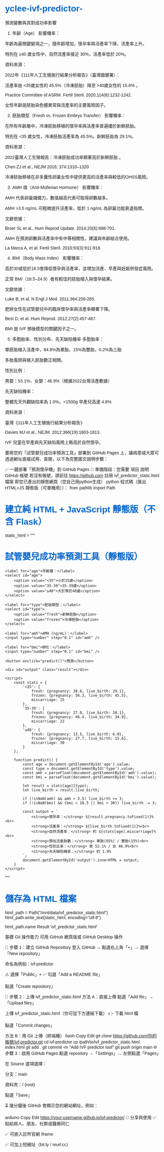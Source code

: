 # yclee-ivf-predictor-
預測變數與其對成功率影響
1. 年齡（Age）
影響機率：

年齡為最關鍵變項之一，隨年齡增加，懷孕率與活產率下降，流產率上升。

特別在 ≥40 歲女性中，自然流產率接近 30%，活產率低於 20%。

資料來源：

2022年《111年人工生殖施行結果分析報告》（臺灣國健署）：

活產率由 <35歲女性的 45.5%（冷凍胚胎）降至 >40歲女性的 15.6%
。

Practice Committee of ASRM. Fertil Steril. 2020;114(6):1232-1242.

女性年齡是胚胎染色體異常與流產率的主要風險因子。

2. 胚胎類型（Fresh vs. Frozen Embryo Transfer）
影響機率：

在所有年齡層中，冷凍胚胎移植的懷孕率與活產率普遍優於新鮮胚胎。

特別在 <35 歲女性，冷凍胚胎活產率為 45.5%，新鮮胚胎為 29.1%。

資料來源：

2022臺灣人工生殖報告：冷凍胚胎成功率顯著高於新鮮胚胎
。

Chen ZJ et al., NEJM 2016; 374:1310–1320

冷凍胚胎移植在非多囊性卵巢女性中提供更高的活產率與較低的OHSS風險。

3. AMH 值（Anti-Müllerian Hormone）
影響機率：

AMH 代表卵巢儲備力，數值越高代表可取得卵數越多。

AMH >3.5 ng/mL 可輕微提升活產率，低於 1 ng/mL 為卵巢功能衰退指標。

文獻依據：

Broer SL et al., Hum Reprod Update. 2014;20(6):688-701.

AMH 在預測卵數與活產率中有中等相關性，建議與年齡結合使用。

La Marca A, et al. Fertil Steril. 2010;93(3):911-918.

4. BMI（Body Mass Index）
影響機率：

高於30或低於18.5會降低懷孕與活產率，並增加流產、早產與妊娠併發症風險。

正常 BMI（18.5–24.9）者有較佳的胚胎植入與懷孕結果。

文獻依據：

Luke B, et al. N Engl J Med. 2011;364:256-265.

肥胖女性在試管嬰兒中的臨床懷孕率與活產率顯著下降。

Best D, et al. Hum Reprod. 2012;27(2):457-467.

BMI 是 IVF 預後模型的關鍵因子之一。

5. 多胞胎率、性別分布、先天缺陷機率
多胞胎率：

單胚胎植入活產中，84.8%為單胎，15%為雙胎，0.2%為三胎

多胎風險與植入胚胎數正相關。

性別比例：

男嬰：53.1%、女嬰：46.9%（根據2022台灣活產數據）

先天缺陷機率：

整體先天外觀缺陷率為 1.0%，<1500g 早產兒高達 4.8%

資料來源：


臺灣《111年人工生殖施行結果分析報告》

Davies MJ et al., NEJM. 2012;366(19):1803-1813.

IVF 兒童在早產與先天缺陷風險上略高於自然懷孕。

要將您的「試管嬰兒成功率預測工具」部署到 GitHub Pages 上，讓病患或大眾可透過網址直接試用、查閱，以下為完整圖文說明步驟：

✅ 一鍵部署「預測懷孕機」到 GitHub Pages
📁 準備階段：您需要
項目	說明
GitHub 帳號	若沒有帳號，請前往 https://github.com 註冊
ivf_predictor_static.html 檔案	即您已產出的靜態網頁（您自己用python生成）
python 程式碼（匯出 HTML+JS 靜態版（可單機用））：
from pathlib import Path

# 建立純 HTML + JavaScript 靜態版（不含 Flask）
static_html = """
<!DOCTYPE html>
<html lang="zh-TW">
<head>
    <meta charset="UTF-8">
    <title>試管嬰兒成功率預測工具</title>
    <style>
        body { font-family: Arial, sans-serif; margin: 40px; }
        h1 { color: #0066cc; }
        label, select, input { margin-top: 10px; display: block; }
        .result { margin-top: 20px; padding: 10px; background: #f0f8ff; border: 1px solid #ccc; }
    </style>
</head>
<body>
    <h1>試管嬰兒成功率預測工具（靜態版）</h1>

    <label for="age">年齡層：</label>
    <select id="age">
        <option value="<35">小於35歲</option>
        <option value="35-39">35-39歲</option>
        <option value="≥40">大於等於40歲</option>
    </select>

    <label for="type">胚胎類型：</label>
    <select id="type">
        <option value="fresh">新鮮胚胎</option>
        <option value="frozen">冷凍胚胎</option>
    </select>

    <label for="amh">AMH (ng/mL)：</label>
    <input type="number" step="0.1" id="amh" />

    <label for="bmi">BMI：</label>
    <input type="number" step="0.1" id="bmi" />

    <button onclick="predict()">預測</button>

    <div id="output" class="result"></div>

    <script>
        const stats = {
            '<35': {
                fresh: {pregnancy: 38.6, live_birth: 29.1},
                frozen: {pregnancy: 56.3, live_birth: 45.5},
                miscarriage: 15
            },
            '35-39': {
                fresh: {pregnancy: 27.0, live_birth: 18.1},
                frozen: {pregnancy: 46.4, live_birth: 34.8},
                miscarriage: 22
            },
            '≥40': {
                fresh: {pregnancy: 13.5, live_birth: 6.0},
                frozen: {pregnancy: 27.7, live_birth: 15.6},
                miscarriage: 30
            }
        };

        function predict() {
            const age = document.getElementById('age').value;
            const type = document.getElementById('type').value;
            const amh = parseFloat(document.getElementById('amh').value);
            const bmi = parseFloat(document.getElementById('bmi').value);

            let result = stats[age][type];
            let live_birth = result.live_birth;

            if (!isNaN(amh) && amh > 3.5) live_birth += 3;
            if (!isNaN(bmi) && (bmi < 18.5 || bmi > 30)) live_birth -= 3;

            const output = `
                <strong>懷孕率：</strong> ${result.pregnancy.toFixed(1)}%<br>
                <strong>活產率：</strong> ${live_birth.toFixed(1)}%<br>
                <strong>自然流產率：</strong> 約 ${stats[age].miscarriage}%<br>
                <strong>預估活產胎數：</strong> 單胎(85%) / 雙胎(15%)<br>
                <strong>性別比率：</strong> 男 53.1% / 女 46.9%<br>
                <strong>先天缺陷機率：</strong> 約 1.0%
            `;
            document.getElementById('output').innerHTML = output;
        }
    </script>
</body>
</html>
"""

# 儲存為 HTML 檔案
html_path = Path("/mnt/data/ivf_predictor_static.html")
html_path.write_text(static_html, encoding="utf-8")

html_path.name
Result
'ivf_predictor_static.html'

基礎 Git 操作能力	可用 GitHub 網頁版或 GitHub Desktop 操作

🧱 步驟 1：建立 GitHub Repository
登入 GitHub → 點選右上角「+」→ 選擇「New repository」

命名為例如：ivf-predictor

⚠️ 選擇「Public」+ ✅ 勾選「Add a README file」

點選「Create repository」

🧰 步驟 2：上傳 ivf_predictor_static.html
方法 A：直接上傳
點選「Add file」→「Upload files」

上傳 ivf_predictor_static.html（你可從下方連結下載）
👉 下載 html 檔

點選「Commit changes」

方法 B：用 Git 上傳（終端機）
bash
Copy
Edit
git clone https://github.com/你的帳號/ivf-predictor.git
cd ivf-predictor
cp /path/to/ivf_predictor_static.html index.html
git add .
git commit -m "Add IVF predictor tool"
git push origin main
🌐 步驟 3：啟用 GitHub Pages
點選 repository →「Settings」→ 左側點選「Pages」

在 Source 選項選擇：

分支：main

資料夾：/ (root)

點選「Save」

⏳ 幾分鐘後 GitHub 會顯示您的網站網址，例如：

arduino
Copy
Edit
https://your-username.github.io/ivf-predictor/
📲 分享與使用
✅ 貼給病人、朋友、社群或醫療同仁

✅ 可嵌入診所官網 iframe

✅ 可加上短網址（bit.ly / reurl.cc）
